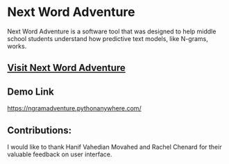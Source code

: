 # Next Word Adventure
Next Word Adventure is a software tool that was designed to help middle school students understand how predictive text models, like N-grams, works. 

## [Visit Next Word Adventure](https://ngramadventure.pythonanywhere.com/)
## Demo Link
https://ngramadventure.pythonanywhere.com/


## Contributions:
I would like to thank Hanif Vahedian Movahed and Rachel Chenard for their valuable feedback on user interface.
